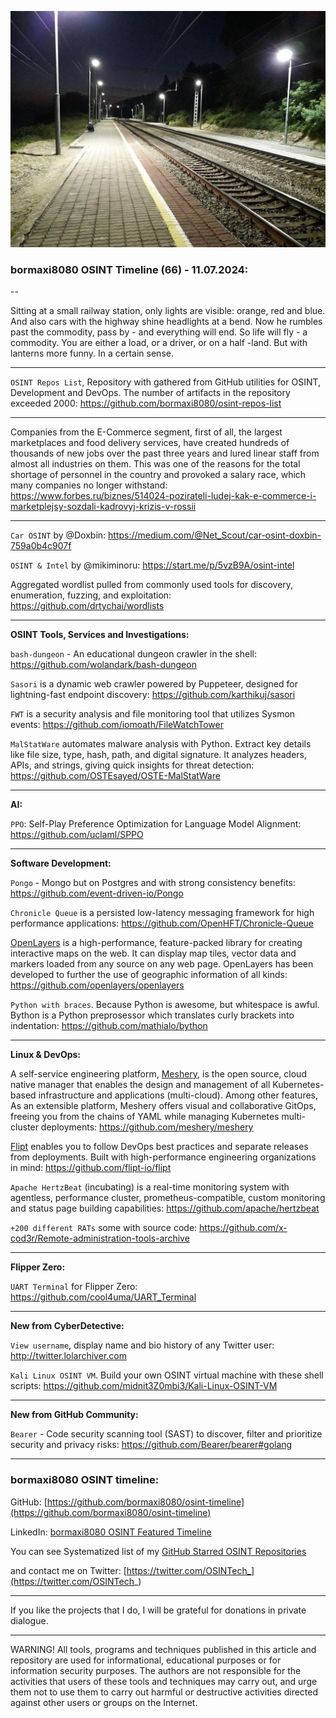 ![alt text](img/66.jpg)

### bormaxi8080 OSINT Timeline (66) - 11.07.2024:

--

Sitting at a small railway station, only lights are visible: orange, red and blue. And also cars with the highway shine headlights at a bend. Now he rumbles past the commodity, pass by - and everything will end. So life will fly - a commodity. You are either a load, or a driver, or on a half -land. But with lanterns more funny. In a certain sense.

----

```OSINT Repos List```, Repository with gathered from GitHub utilities for OSINT, Development and DevOps. The number of artifacts in the repository exceeded 2000: https://github.com/bormaxi8080/osint-repos-list

----

Companies from the E-Commerce segment, first of all, the largest marketplaces and food delivery services, have created hundreds of thousands of new jobs over the past three years and lured linear staff from almost all industries on them. This was one of the reasons for the total shortage of personnel in the country and provoked a salary race, which many companies no longer withstand: https://www.forbes.ru/biznes/514024-pozirateli-ludej-kak-e-commerce-i-marketplejsy-sozdali-kadrovyj-krizis-v-rossii

----

```Car OSINT``` by @Doxbin: https://medium.com/@Net_Scout/car-osint-doxbin-759a0b4c907f

```OSINT & Intel``` by @mikiminoru: https://start.me/p/5vzB9A/osint-intel

Aggregated wordlist pulled from commonly used tools for discovery, enumeration, fuzzing, and exploitation: https://github.com/drtychai/wordlists

----

**OSINT Tools, Services and Investigations:**

```bash-dungeon``` - An educational dungeon crawler in the shell: https://github.com/wolandark/bash-dungeon

```Sasori``` is a dynamic web crawler powered by Puppeteer, designed for lightning-fast endpoint discovery: https://github.com/karthikuj/sasori

```FWT``` is a security analysis and file monitoring tool that utilizes Sysmon events: https://github.com/iomoath/FileWatchTower

```MalStatWare``` automates malware analysis with Python. Extract key details like file size, type, hash, path, and digital signature. It analyzes headers, APIs, and strings, giving quick insights for threat detection: https://github.com/OSTEsayed/OSTE-MalStatWare

----

**AI:**

```PPO```: Self-Play Preference Optimization for Language Model Alignment: https://github.com/uclaml/SPPO

---

**Software Development:**

```Pongo``` - Mongo but on Postgres and with strong consistency benefits: https://github.com/event-driven-io/Pongo

```Chronicle Queue``` is a persisted low-latency messaging framework for high performance applications: https://github.com/OpenHFT/Chronicle-Queue

[OpenLayers](https://openlayers.org/) is a high-performance, feature-packed library for creating interactive maps on the web. It can display map tiles, vector data and markers loaded from any source on any web page. OpenLayers has been developed to further the use of geographic information of all kinds: https://github.com/openlayers/openlayers

```Python with braces```. Because Python is awesome, but whitespace is awful. Bython is a Python preprosessor which translates curly brackets into indentation: https://github.com/mathialo/bython

----

**Linux & DevOps:**

A self-service engineering platform, [Meshery](https://meshery.io/), is the open source, cloud native manager that enables the design and management of all Kubernetes-based infrastructure and applications (multi-cloud). Among other features, As an extensible platform, Meshery offers visual and collaborative GitOps, freeing you from the chains of YAML while managing Kubernetes multi-cluster deployments: https://github.com/meshery/meshery

[Flipt](https://www.flipt.io/) enables you to follow DevOps best practices and separate releases from deployments. Built with high-performance engineering organizations in mind: https://github.com/flipt-io/flipt

```Apache HertzBeat``` (incubating) is a real-time monitoring system with agentless, performance cluster, prometheus-compatible, custom monitoring and status page building capabilities: https://github.com/apache/hertzbeat

```+200 different RATs``` some with source code: https://github.com/x-cod3r/Remote-administration-tools-archive

----

**Flipper Zero:**

```UART Terminal``` for Flipper Zero: https://github.com/cool4uma/UART_Terminal

----

**New from CyberDetective:**

```View username```, display name and bio history of any Twitter user: http://twitter.lolarchiver.com

```Kali Linux OSINT VM```. Build your own OSINT virtual machine with these shell scripts: https://github.com/midnit3Z0mbi3/Kali-Linux-OSINT-VM

----

**New from GitHub Community:**

```Bearer``` - Code security scanning tool (SAST) to discover, filter and prioritize security and privacy risks: https://github.com/Bearer/bearer#golang

----
### bormaxi8080 OSINT timeline:

GitHub: [https://github.com/bormaxi8080/osint-timeline](https://github.com/bormaxi8080/osint-timeline)

LinkedIn: [bormaxi8080 OSINT Featured Timeline](https://www.linkedin.com/in/osintech/details/featured/)

You can see Systematized list of my [GitHub Starred OSINT Repositories](https://github.com/bormaxi8080/osint-repos-list)

and contact me on Twitter: [https://twitter.com/OSINTech_](https://twitter.com/OSINTech_)

----

If you like the projects that I do, I will be grateful for donations in private dialogue.

----

WARNING! All tools, programs and techniques published in this article and repository are used for informational, educational purposes or for information security purposes. The authors are not responsible for the activities that users of these tools and techniques may carry out, and urge them not to use them to carry out harmful or destructive activities directed against other users or groups on the Internet.
